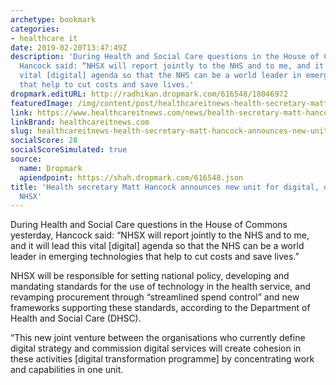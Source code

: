 ```yaml
---
archetype: bookmark
categories:
- healthcare it
date: 2019-02-20T13:47:49Z
description: 'During Health and Social Care questions in the House of Commons yesterday,
  Hancock said: “NHSX will report jointly to the NHS and to me, and it will lead this
  vital [digital] agenda so that the NHS can be a world leader in emerging technologies
  that help to cut costs and save lives.'
dropmark.editURL: http://radhikan.dropmark.com/616548/18046972
featuredImage: /img/content/post/healthcareitnews-health-secretary-matt-hancock-announces-new-unit-for-digital-data-and-technology-nhsx.jpg
link: https://www.healthcareitnews.com/news/health-secretary-matt-hancock-announces-new-unit-digital-data-and-technology-nhsx
linkBrand: healthcareitnews.com
slug: healthcareitnews-health-secretary-matt-hancock-announces-new-unit-for-digital-data-and-technology-nhsx
socialScore: 28
socialScoreSimulated: true
source:
  name: Dropmark
  apiendpoint: https://shah.dropmark.com/616548.json
title: 'Health secretary Matt Hancock announces new unit for digital, data and technology:
  NHSX'
---
```

During Health and Social Care questions in the House of Commons yesterday, Hancock said: “NHSX will report jointly to the NHS and to me, and it will lead this vital [digital] agenda so that the NHS can be a world leader in emerging technologies that help to cut costs and save lives.”

NHSX will be responsible for setting national policy, developing and mandating standards for the use of technology in the health service, and revamping procurement through “streamlined spend control” and new frameworks supporting these standards, according to the Department of Health and Social Care (DHSC).

“This new joint venture between the organisations who currently define digital strategy and commission digital services will create cohesion in these activities [digital transformation programme] by concentrating work and capabilities in one unit.

